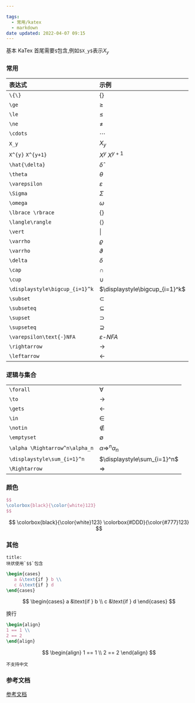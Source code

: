 ```yaml
---

tags:
  - 常用/katex
  - markdown
date updated: 2022-04-07 09:15
---
```


基本 KaTex 首尾需要`$`包含,例如`$X_y$`表示$X_y$

### 常用

| 表达式                            | 示例                                      |
| :----------------------------- | :-------------------------------------- |
| `\{\}`                         | $\{\}$                                  |
| `\ge`                          | $\ge$                                   |
| `\le`                          | $\le$                                   |
| `\ne`                          | $\ne$                                   |
| `\cdots`                       | $\cdots$                                |
| `X_y`                          | $X_y$                                   |
| `X^{y}` `X^{y+1}`              | $X^{y}$                       $X^{y+1}$ |
| `\hat{\delta}`                 | $\hat{\delta}$                          |
| `\theta`                       | $\theta$                                |
| `\varepsilon`                  | $\varepsilon$                           |
| `\Sigma`                       | $\Sigma$                                |
| `\omega`                       | $\omega$                                |
| `\lbrace \rbrace`              | $\lbrace \rbrace$                       |
| `\langle\rangle`               | $\langle\rangle$                        |
| `\vert`                        | $\vert$                                 |
| `\varrho`                      | $\varrho$                               |
| `\varrho`                      | $\vartheta$                             |
| `\delta`                       | $\delta$                                |
| `\cap`                         | $\cap$                                  |
| `\cup`                         | $\cup$                                  |
| `\displaystyle\bigcup_{i=1}^k` | $\displaystyle\bigcup_{i=1}^k$          |
| `\subset`                      | $\subset$                               |
| `\subseteq`                    | $\subseteq$                             |
| `\supset`                      | $\supset$                               |
| `\supseteq`                    | $\supseteq$                             |
| `\varepsilon\text{-}NFA`       | $\varepsilon\text{-}NFA$                |
| `\rightarrow`                  | $\rightarrow$                           |
| `\leftarrow`                   | $\leftarrow$                            |

### 逻辑与集合

|                                |                                |
| ------------------------------ | ------------------------------ |
| `\forall`                      | $\forall$                      |
| `\to`                          | $\to$                          |
| `\gets`                        | $\gets$                        |
| `\in`                          | $\in$                          |
| `\notin`                       | $\notin$                       |
| `\emptyset`                    | $\emptyset$                    |
| `\alpha \Rightarrow^n\alpha_n` | $\alpha \Rightarrow^n\alpha_n$ |
| `\displaystyle\sum_{i=1}^n`    | $\displaystyle\sum_{i=1}^n$    |
| `\Rightarrow`                  | $\Rightarrow$                  |

### 颜色

```latex
$$
\colorbox{black}{\color{white}123}
$$
```

$$
\colorbox{black}{\color{white}123}
\colorbox{#DDD}{\color{#777}123}
$$

### 其他

```ad-warning
title:
块状使用`$$`包含
```

```latex
\begin{cases}
   a &\text{if } b \\
   c &\text{if } d
\end{cases}
```

$$
 \begin{cases}
   a &\text{if } b \\
   c &\text{if } d
\end{cases}
$$

换行

```latex
\begin{align}
1 == 1 \\
2 == 2
\end{align}
```

$$
\begin{align}
1 == 1 \\
2 == 2
\end{align}
$$

```ad-fail
不支持中文
```

### 参考文档

[参考文档](https://katex.org/docs/supported.html)
